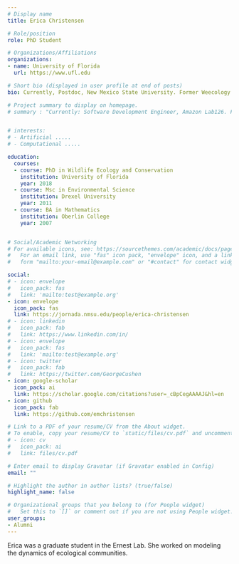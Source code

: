 ```yaml
---
# Display name
title: Erica Christensen

# Role/position
role: PhD Student

# Organizations/Affiliations
organizations:
- name: University of Florida
  url: https://www.ufl.edu

# Short bio (displayed in user profile at end of posts)
bio: Currently, Postdoc, New Mexico State University. Former Weecology PhD Student

# Project summary to display on homepage.
# summary : "Currently: Software Development Engineer, Amazon Lab126. Former Undergrad Software Developer ......."


# interests:
# - Artificial .....
# - Computational .....

education:
  courses:
  - course: PhD in Wildlife Ecology and Conservation
    institution: University of Florida
    year: 2018
  - course: Msc in Environmental Science
    institution: Drexel University
    year: 2011
  - course: BA in Mathematics
    institution: Oberlin College
    year: 2007


# Social/Academic Networking
# For available icons, see: https://sourcethemes.com/academic/docs/page-builder/#icons
#   For an email link, use "fas" icon pack, "envelope" icon, and a link in the
#   form "mailto:your-email@example.com" or "#contact" for contact widget.

social:
# - icon: envelope
#   icon_pack: fas
#   link: 'mailto:test@example.org'
- icon: envelope
  icon_pack: fas
  link: https://jornada.nmsu.edu/people/erica-christensen
# - icon: linkedin
#   icon_pack: fab
#   link: https://www.linkedin.com/in/
# - icon: envelope
#   icon_pack: fas
#   link: 'mailto:test@example.org'
# - icon: twitter
#   icon_pack: fab
#   link: https://twitter.com/GeorgeCushen
- icon: google-scholar
  icon_pack: ai
  link: https://scholar.google.com/citations?user=_cBpCegAAAAJ&hl=en
- icon: github
  icon_pack: fab
  link: https://github.com/emchristensen

# Link to a PDF of your resume/CV from the About widget.
# To enable, copy your resume/CV to `static/files/cv.pdf` and uncomment the lines below.
# - icon: cv
#   icon_pack: ai
#   link: files/cv.pdf

# Enter email to display Gravatar (if Gravatar enabled in Config)
email: ""

# Highlight the author in author lists? (true/false)
highlight_name: false

# Organizational groups that you belong to (for People widget)
#   Set this to `[]` or comment out if you are not using People widget.
user_groups:
- Alumni
---
```


Erica was a graduate student in the Ernest Lab. She worked on modeling the dynamics of ecological communities. 
